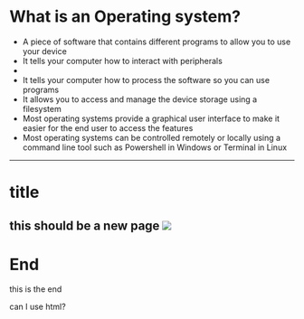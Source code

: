 
# What is an Operating system?
<ul>
  <li class="fragment">A piece of software that contains different programs to allow you to use your device
    <li class="fragment">It tells your computer how to interact with peripherals<li>
  <li class="fragment">It tells your computer how to process the software so you can use programs</li>
  <li class="fragment">It allows you to access and manage the device storage using a filesystem</li>
  </li>
  <li class="fragment">Most operating systems provide a graphical user interface to make it easier for the end user to access the features</li>
  <li class="fragment">Most operating systems can be controlled remotely or locally using a command line tool such as Powershell in Windows or Terminal in Linux</li>
  </ul>
  
---
# title
this should be a new page
![](https://static.independent.co.uk/s3fs-public/thumbnails/image/2017/09/12/11/naturo-monkey-selfie.jpg?w968h681)
---
# End
this is the end
<p>can I use html?</p>
